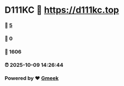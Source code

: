 # D111KC :link: https://d111kc.top 
### :page_facing_up: [5](https://d111kc.top/tag.html) 
### :speech_balloon: 0 
### :hibiscus: 1606 
### :alarm_clock: 2025-10-09 14:26:44 
### Powered by :heart: [Gmeek](https://github.com/Meekdai/Gmeek)
